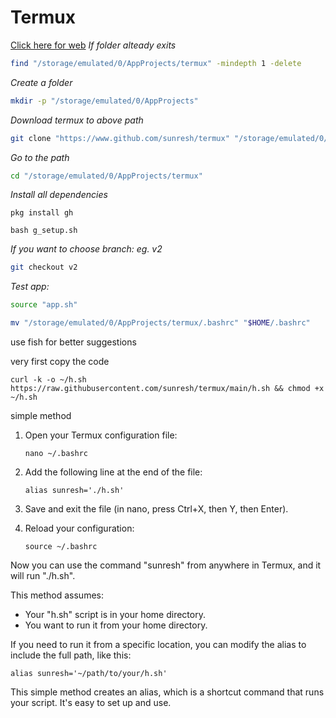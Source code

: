 # Termux
[Click here for web](https://www.github.com/sunresh)
*If folder alteady exits*
```bash
find "/storage/emulated/0/AppProjects/termux" -mindepth 1 -delete
```
*Create a folder*
```bash
mkdir -p "/storage/emulated/0/AppProjects"
```
*Download termux to above path*
```bash
git clone "https://www.github.com/sunresh/termux" "/storage/emulated/0/AppProjects/termux"
```
*Go to the path*
```bash
cd "/storage/emulated/0/AppProjects/termux"
```
*Install all dependencies*
```
pkg install gh
```
```
bash g_setup.sh
```
*If you want to choose branch: eg. v2* 
```bash
git checkout v2
```
*Test app:*
```bash
source "app.sh"
```
```bash
mv "/storage/emulated/0/AppProjects/termux/.bashrc" "$HOME/.bashrc"
```

use fish for better suggestions

very first copy the code 

   ```
   curl -k -o ~/h.sh https://raw.githubusercontent.com/sunresh/termux/main/h.sh && chmod +x ~/h.sh
   ```

simple method

1. Open your Termux configuration file:

   ```
   nano ~/.bashrc
   ```

2. Add the following line at the end of the file:

   ```
   alias sunresh='./h.sh'
   ```

3. Save and exit the file (in nano, press Ctrl+X, then Y, then Enter).

4. Reload your configuration:

   ```
   source ~/.bashrc
   ```

Now you can use the command "sunresh" from anywhere in Termux, and it will run "./h.sh".

This method assumes:
- Your "h.sh" script is in your home directory.
- You want to run it from your home directory.

If you need to run it from a specific location, you can modify the alias to include the full path, like this:

```
alias sunresh='~/path/to/your/h.sh'
```

This simple method creates an alias, which is a shortcut command that runs your script. It's easy to set up and use.

